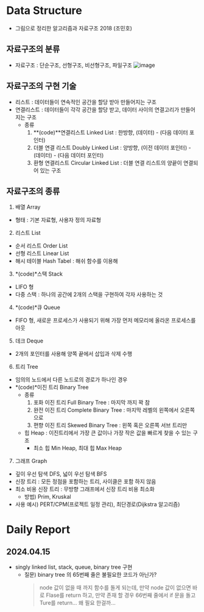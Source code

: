 # Data Structure
- 그림으로 정리한 알고리즘과 자료구조 2018 (조민호)
  
## 자료구조의 분류
- 자료구조 : 단순구조, 선형구조, 비선형구조, 파일구조
![image](https://github.com/HEB2105/DataStructure/assets/126545445/84226b37-f15e-49e8-b00f-eb3f10fb89e4)

## 자료구조의 구현 기술
- 리스트 : 데이터들이 연속적인 공간을 할당 받아 만들어지는 구조
- 연결리스트 : 데이터들이 각각 공간을 할당 받고, 데이터 사이의 연결고리가 만들어지는 구조
    - 종류
        1. **(code)**연결리스트 Linked List : 한방향, (데이터) - (다음 데이터 포인터)
        2. 더블 연결 리스트 Doubly Linked List : 양방향, (이전 데이터 포인터) - (데이터) - (다음 데이터 포인터)
        3. 환형 연결리스트 Circular Linked List : 더블 연결 리스트의 양끝이 연결되어 있는 구조

## 자료구조의 종류
1. 배열 Array
  - 형태 : 기본 자료형, 사용자 정의 자료형 
2. 리스트 List
  - 순서 리스트 Order List
  - 선형 리스트 Linear List
  - 해시 테이블 Hash Tabel : 해쉬 함수를 이용해 
    
3. *(code)*스택 Stack
  - LIFO 형
  - 다중 스택 : 하나의 공간에 2개의 스택을 구현하여 각자 사용하는 것
4. *(code)*큐 Queue
  - FIFO 형, 새로운 프로세스가 사용되기 위해 가장 먼저 메모리에 올라온 프로세스를 아웃
5. 데크 Deque
  - 2개의 포인터를 사용해 양쪽 끝에서 삽입과 삭제 수행
6. 트리 Tree
  - 임의의 노드에서 다른 노드로의 경로가 하나인 경우
  - *(code)*이진 트리 Binary Tree
      - 종류
        1. 포화 이진 트리 Full Binary Tree : 마지막 까지 꽉 참
        2. 완전 이진 트리 Complete Binary Tree : 마지막 레벨의 왼쪽에서 오른쪽으로
        3. 편향 이진 트리 Skewed Binary Tree : 왼쪽 혹은 오른쪽 서브 트리만
      - 힙 Heap : 이진트리에서 가장 큰 값이나 가장 작은 값을 빠르게 찾을 수 있는 구조
          - 최소 힙 Min Heap, 최대 힙 Max Heap 
7. 그래프 Graph
  - 깊이 우선 탐색 DFS, 넓이 우선 탐색 BFS
  - 신장 트리 : 모든 정점을 포함하는 트리, 사이클은 포함 하지 않음
  - 최소 비용 신장 트리 : 무방향 그래프에서 신장 트리 비용 최소화
      - 방법) Prim, Kruskal
  - 사용 예시) PERT/CPM(프로젝트 일정 관리), 최단경로(Dijkstra 알고리즘)   

# Daily Report
## 2024.04.15
- singly linked list, stack, queue, binary tree 구현
  - 질문) binary tree 의 65번째 줄은 불필요한 코드가 아닌가?
    > node 값이 없을 때 까지 함수를 돌게 되는데, 만약 node 값이 없으면 바로 Flase를 return 하고, 만약 존재 할 경우 66번째 줄에서 if 문을 돌고 Ture를 return... 왜 필요 한걸까...  
